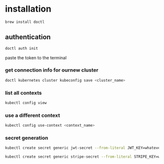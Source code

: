 # installation

```bash
brew install doctl
```

## authentication

```bash
doctl auth init
```

paste the token to the terminal

### get connection info for ournew cluster

```bash
doctl kubernetes cluster kubeconfig save <cluster_name>
```

### list all contexts

```bash
kubectl config view
```

### use a different context

```bash
kubectl config use-context <context_name>
```

### secret generation

```bash
kubectl create secret generic jwt-secret --from-literal JWT_KEY=whateveryouwant
```

```bash
kubectl create secret generic stripe-secret --from-literal STRIPE_KEY=whateveryouwant
```
